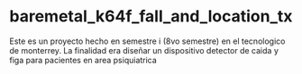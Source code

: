 # baremetal_k64f_fall_and_location_tx
Este es un proyecto hecho en semestre i (8vo semestre) en el tecnologico de monterrey. La finalidad era diseñar un dispositivo detector de caida y figa para pacientes en area psiquiatrica
